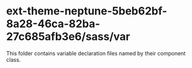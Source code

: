 # ext-theme-neptune-5beb62bf-8a28-46ca-82ba-27c685afb3e6/sass/var

This folder contains variable declaration files named by their component class.
